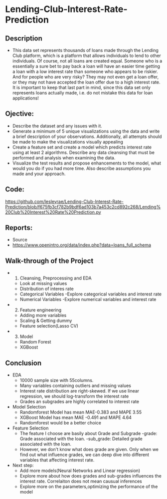 # Lending-Club-Interest-Rate-Prediction

## Description
 - This data set represents thousands of loans made through the Lending Club platform, which is a platform that allows individuals to lend to other individuals. Of course, not all loans are created equal. Someone who is a essentially a sure bet to pay back a loan will have an easier time getting a loan with a low interest rate than someone who appears to be riskier. And for people who are very risky? They may not even get a loan offer, or they may not have accepted the loan offer due to a high interest rate. It is important to keep that last part in mind, since this data set only represents loans actually made, i.e. do not mistake this data for loan applications!

## Ojective:
- Describe the dataset and any issues with it.
- Generate a minimum of 5 unique visualizations using the data and write a brief description of your observations. Additionally, all attempts should be made to make the visualizations visually appealing
- Create a feature set and create a model which predicts interest rate using at least 2 algorithms. Describe any data cleansing that must be performed and analysis when examining the data.
- Visualize the test results and propose enhancements to the model, what would you do if you had more time. Also describe assumptions you made and your approach.

## Code:
https://github.com/lesleyrae/Lending-Club-Interest-Rate-Prediction/blob/f675fb3cf782b9bdf6ad103b7a453c2cd892c268/Lending%20Club%20Interest%20Rate%20Prediction.py

## Reports:


- Source
- https://www.openintro.org/data/index.php?data=loans_full_schema


## Walk-through of the Project
- 1. Cleansing, Preprocessing and EDA
    - Look at missing values
    - Distribution of interes rate
    - Categorical Variables
        -Explore categorical variables and interest rate
    - Numerical Variables
        -Explore numerical variables and interest rate
- 2. Feature engineering 
    - Adding more variables
    - Scaling & Getting dummy
    - Feature selection(Lasso CV)
- 3. Model
    - Random Forest
    - XGBoost

## Conclusion
- EDA
    - 10000 sample size with 55columns.
    - Many variables containing outliers and missing values
    - Interest rate distribution are right-skewed. If we use linear regression, we should log-transform the interest rate
    - Grades an subgrades are highly correlated to interest rate
- Model Selection
    - Randomforest Model has mean MAE-0.383 and MAPE 3.55
    - XGBoost Model has mean MAE -0.491 and MAPE 4.64
    - Randomforest would be a better choice
- Feature Selection
    - The feature I choose are basily about Grade and Subgrade
        -grade: Grade associated with the loan.
        -sub_grade: Detailed grade associated with the loan.
    - However, we don't know what does grade are given. Only when we find out what influence grades, we can deep dive into different variables that affecting interest rate.
- Next step:
    - Add more models(Neural Networks and Linear regression)
    - Explore more about how does grades and sub-grades influences the interest rate. Correlaiton does not mean causual inferences
    - Explore more on the parameters,optimizing the performance of the model
